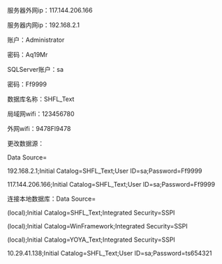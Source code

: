 服务器外网ip：117.144.206.166

服务器内网ip：192.168.2.1

账户：Administrator

密码：Aq19Mr

SQLServer账户：sa

密码：Ff9999

数据库名称：SHFL_Text

局域网wifi：123456780

外网wifi：9478Fl9478

更改数据源：

Data Source=

192.168.2.1;Initial Catalog=SHFL_Text;User ID=sa;Password=Ff9999

117.144.206.166;Initial Catalog=SHFL_Text;User ID=sa;Password=Ff9999

连接本地数据库：Data Source=

(local);Initial Catalog=SHFL_Text;Integrated Security=SSPI

(local);Initial Catalog=WinFramework;Integrated Security=SSPI

(local);Initial Catalog=YOYA_Text;Integrated Security=SSPI



10.29.41.138;Initial Catalog=SHFL_Text;User ID=sa;Password=ts654321